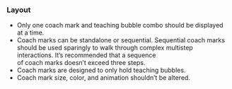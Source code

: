 ### Layout

- Only one coach mark and teaching bubble combo should be displayed at a time.
- Coach marks can be standalone or sequential. Sequential coach marks should be used sparingly to walk through complex multistep interactions. It’s recommended that a sequence of coach marks doesn’t exceed three steps.
- Coach marks are designed to only hold teaching bubbles.
- Coach mark size, color, and animation shouldn’t be altered.
